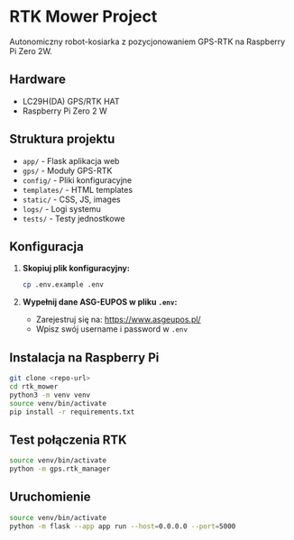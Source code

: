 # RTK Mower Project

Autonomiczny robot-kosiarka z pozycjonowaniem GPS-RTK na Raspberry Pi Zero 2W.

## Hardware
- LC29H(DA) GPS/RTK HAT
- Raspberry Pi Zero 2 W

## Struktura projektu

- `app/` - Flask aplikacja web
- `gps/` - Moduły GPS-RTK
- `config/` - Pliki konfiguracyjne
- `templates/` - HTML templates
- `static/` - CSS, JS, images
- `logs/` - Logi systemu
- `tests/` - Testy jednostkowe

## Konfiguracja

1. **Skopiuj plik konfiguracyjny:**
   ```bash
   cp .env.example .env
   ```

2. **Wypełnij dane ASG-EUPOS w pliku `.env`:**
   - Zarejestruj się na: https://www.asgeupos.pl/
   - Wpisz swój username i password w `.env`

## Instalacja na Raspberry Pi

```bash
git clone <repo-url>
cd rtk_mower
python3 -m venv venv
source venv/bin/activate
pip install -r requirements.txt
```

## Test połączenia RTK

```bash
source venv/bin/activate
python -m gps.rtk_manager
```

## Uruchomienie

```bash
source venv/bin/activate
python -m flask --app app run --host=0.0.0.0 --port=5000
```
